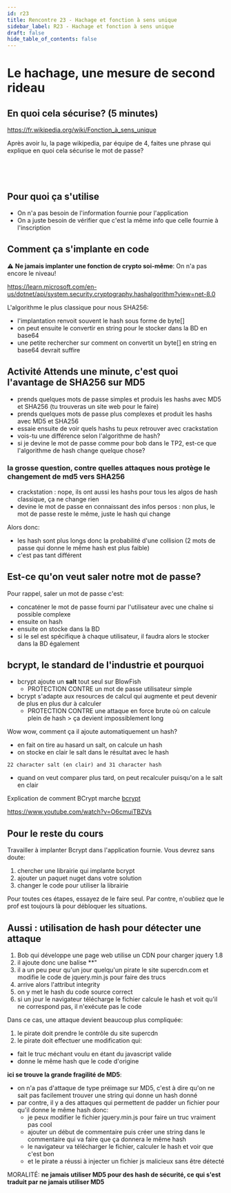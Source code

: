 ```yaml
---
id: r23
title: Rencontre 23 - Hachage et fonction à sens unique
sidebar_label: R23 - Hachage et fonction à sens unique
draft: false
hide_table_of_contents: false
---
```


# Le hachage, une mesure de second rideau

## En quoi cela sécurise? (5 minutes) 

https://fr.wikipedia.org/wiki/Fonction_à_sens_unique

Après avoir lu, la page wikipedia, par équipe de 4, faites une phrase qui explique en quoi cela sécurise le mot de passe?
```




```

## Pour quoi ça s'utilise

- On n'a pas besoin de l'information fournie pour l'application
- On a juste besoin de vérifier que c'est la même info que celle fournie à l'inscription

## Comment ça s'implante en code

:warning: **Ne jamais implanter une fonction de crypto soi-même**: On n'a pas encore le niveau!

https://learn.microsoft.com/en-us/dotnet/api/system.security.cryptography.hashalgorithm?view=net-8.0

L'algorithme le plus classique pour nous SHA256:
- l'implantation renvoit souvent le hash sous forme de byte[]
- on peut ensuite le convertir en string pour le stocker dans la BD en base64
- une petite rechercher sur comment on convertit un byte[] en string en base64 devrait suffire

## Activité Attends une minute, c'est quoi l'avantage de SHA256 sur MD5

- prends quelques mots de passe simples et produis les hashs avec MD5 et SHA256 (tu trouveras un site web pour le faire)
- prends quelques mots de passe plus complexes et produit les hashs avec MD5 et SHA256
- essaie ensuite de voir quels hashs tu peux retrouver avec crackstation
- vois-tu une différence selon l'algorithme de hash?
- si je devine le mot de passe comme pour bob dans le TP2, est-ce que l'algorithme de hash change quelque chose?

### la grosse question, contre quelles attaques nous protège le changement de md5 vers SHA256

- crackstation : nope, ils ont aussi les hashs pour tous les algos de hash classique, ça ne change rien
- devine le mot de passe en connaissant des infos persos : non plus, le mot de passe reste le même, juste le hash qui change

Alors donc:
- les hash sont plus longs donc la probabilité d'une collision (2 mots de passe qui donne le même hash est plus faible)
- c'est pas tant différent

## Est-ce qu'on veut saler notre mot de passe?

Pour rappel, saler un mot de passe c'est:
- concaténer le mot de passe fourni par l'utilisateur avec une chaîne si possible complexe
- ensuite on hash
- ensuite on stocke dans la BD
- si le sel est spécifique à chaque utilisateur, il faudra alors le stocker dans la BD également

## bcrypt, le standard de l'industrie et pourquoi

- bcrypt ajoute un **salt** tout seul sur BlowFish 
  - PROTECTION CONTRE un mot de passe utilisateur simple
- bcrypt s'adapte aux resources de calcul qui augmente et peut devenir de plus en plus dur à calculer
  - PROTECTION CONTRE une attaque en force brute où on calcule plein de hash > ça devient impossiblement long

Wow wow, comment ça il ajoute automatiquement un hash?
- en fait on tire au hasard un salt, on calcule un hash
- on stocke en clair le salt dans le résultat avec le hash
```
22 character salt (en clair) and 31 character hash
```
- quand on veut comparer plus tard, on peut recalculer puisqu'on a le salt en clair

Explication de comment BCrypt marche [bcrypt](https://en.wikipedia.org/wiki/Bcrypt)

https://www.youtube.com/watch?v=O6cmuiTBZVs

## Pour le reste du cours

Travailler à implanter Bcrypt dans l'application fournie. Vous devrez sans doute:
1. chercher une librairie qui implante bcrypt
2. ajouter un paquet nuget dans votre solution
3. changer le code pour utiliser la librairie

Pour toutes ces étapes, essayez de le faire seul. Par contre, n'oubliez que le prof est toujours là pour
débloquer les situations.

## Aussi : utilisation de hash pour détecter une attaque

1. Bob qui développe une page web utilise un CDN pour charger jquery 1.8
2. il ajoute donc une balise **<script src="https://supercdn.com/1.8/jquery.min.js" ></script>"
3. il a un peu peur qu'un jour quelqu'un pirate le site supercdn.com et modifie le code de jquery.min.js pour faire des trucs
4. arrive alors l'attribut integrity
5. on y met le hash du code source correct
6. si un jour le navigateur télécharge le fichier calcule le hash et voit qu'il ne correspond pas, il n'exécute pas le code

Dans ce cas, une attaque devient beaucoup plus compliquée:
1. le pirate doit prendre le contrôle du site supercdn
2. le pirate doit effectuer une modification qui:
  - fait le truc méchant voulu en étant du javascript valide
  - donne le même hash que le code d'origine

**ici se trouve la grande fragilité de MD5**:
- on n'a pas d'attaque de type préimage sur MD5, c'est à dire qu'on ne sait pas facilement trouver une string qui donne un hash donné
- par contre, il y a des attaques qui permettent de padder un fichier pour qu'il donne le même hash donc:
  - je peux modifier le fichier jquery.min.js pour faire un truc vraiment pas cool
  - ajouter un début de commentaire puis créer une string dans le commentaire qui va faire que ça donnera le même hash
  - le navigateur va télécharger le fichier, calculer le hash et voir que c'est bon
  - et le pirate a réussi à injecter un fichier js malicieux sans être détecté

MORALITÉ: **ne jamais utiliser MD5 pour des hash de sécurité, ce qui s'est traduit par ne jamais utiliser MD5**




